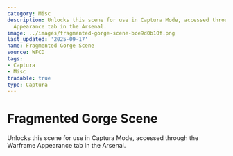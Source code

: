 ```yaml
---
category: Misc
description: Unlocks this scene for use in Captura Mode, accessed through the Warframe
  Appearance tab in the Arsenal.
image: ../images/fragmented-gorge-scene-bce9d0b10f.png
last_updated: '2025-09-17'
name: Fragmented Gorge Scene
source: WFCD
tags:
- Captura
- Misc
tradable: true
type: Captura
---
```


# Fragmented Gorge Scene

Unlocks this scene for use in Captura Mode, accessed through the Warframe Appearance tab in the Arsenal.

